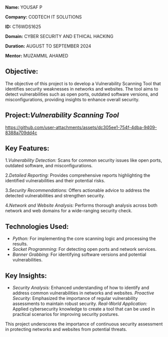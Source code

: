 **Name:** YOUSAF P

**Company:** CODTECH IT SOLUTIONS

**ID:** CT6WDS1625

**Domain:** CYBER SECURITY AND ETHICAL HACKING

**Duration:** AUGUST TO  SEPTEMBER 2024

**Mentor:** MUZAMMIL AHAMED

## Objective:

The objective of this project is to develop a Vulnerability Scanning Tool that identifies security weaknesses in networks and websites. The tool aims to detect vulnerabilities such as open ports, outdated software versions, and misconfigurations, providing insights to enhance overall security.

## Project:*Vulnerability Scanning Tool*

https://github.com/user-attachments/assets/dc305ee1-754f-4dba-9409-8388a709dd4c

## Key Features:

1.*Vulnerability Detection:* Scans for common security issues like open ports, outdated software, and misconfigurations.

2.*Detailed Reporting:* Provides comprehensive reports highlighting the identified vulnerabilities and their potential risks.

3.*Security Recommendations:* Offers actionable advice to address the detected vulnerabilities and strengthen security.

4.*Network and Website Analysis:* Performs thorough analysis across both network and web domains for a wide-ranging security check.

## Technologies Used:

- *Python:* For implementing the core scanning logic and processing the results.
- *Socket Programming:* For detecting open ports and network services.
- *Banner Grabbing:* For identifying software versions and potential vulnerabilities.

## Key Insights:

- *Security Analysis:* Enhanced understanding of how to identify and address common vulnerabilities in networks and websites.
*Proactive Security:* Emphasized the importance of regular vulnerability assessments to maintain robust security.
*Real-World Application:* Applied cybersecurity knowledge to create a tool that can be used in practical scenarios for improving security postures.

This project underscores the importance of continuous security assessment in protecting networks and websites from potential threats.
